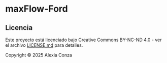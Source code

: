 # maxFlow-Ford
## Licencia
Este proyecto está licenciado bajo Creative Commons BY-NC-ND 4.0 - ver el archivo [LICENSE.md](LICENSE.md) para detalles.


Copyright © 2025 Alexia Conza
